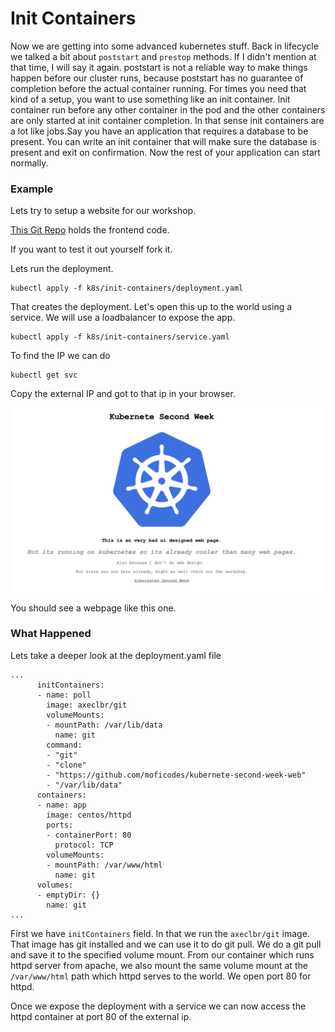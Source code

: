 # Init Containers

Now we are getting into some advanced kubernetes stuff. Back in lifecycle we talked a bit about `poststart` and `prestop` methods. If I didn't mention at that time, I will say it again. poststart is not a reliable way to make things happen before our cluster runs, because poststart has no guarantee of completion before the actual container running. For times you need that kind of a setup, you want to use something like an init container. Init container run before any other container in the pod and the other containers are only started at init container completion. In that sense init containers are a lot like jobs.Say you have an application that requires a database to be present. You can write an init container that will make sure the database is present and exit on confirmation. Now the rest of your application can start normally.

### Example

Lets try to setup a website for our workshop. 

[This Git Repo](https://github.com/moficodes/kubernete-second-week-web) holds the frontend code.

If you want to test it out yourself fork it. 

Lets run the deployment.

```text
kubectl apply -f k8s/init-containers/deployment.yaml
```

That creates the deployment. Let's open this up to the world using a service. We will use a loadbalancer to expose the app.

```text
kubectl apply -f k8s/init-containers/service.yaml
```

To find the IP we can do

```text
kubectl get svc
```

Copy the external IP and got to that ip in your browser.

![](../.gitbook/assets/image%20%282%29.png)

You should see a webpage like this one.

### What Happened

Lets take a deeper look at the deployment.yaml file

```text
...
      initContainers:
      - name: poll
        image: axeclbr/git
        volumeMounts:
        - mountPath: /var/lib/data
          name: git
        command:
        - "git"
        - "clone" 
        - "https://github.com/moficodes/kubernete-second-week-web"
        - "/var/lib/data"
      containers:
      - name: app
        image: centos/httpd
        ports:
        - containerPort: 80
          protocol: TCP
        volumeMounts:
        - mountPath: /var/www/html
          name: git
      volumes:
      - emptyDir: {}
        name: git
...
```

First we have `initContainers` field. In that we run the `axeclbr/git` image. That image has git installed and we can use it to do git pull. We do a git pull and save it to the specified volume mount. From our container which runs httpd server from apache, we also mount the same volume mount at the `/var/www/html` path which httpd serves to the world. We open port 80 for httpd.

Once we expose the deployment with a service we can now access the httpd container at port 80 of the external ip.



